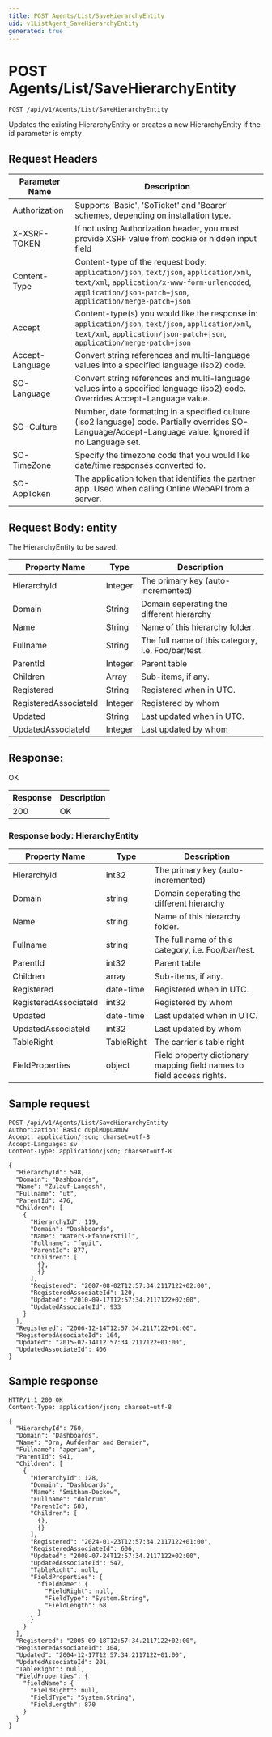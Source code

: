 ```yaml
---
title: POST Agents/List/SaveHierarchyEntity
uid: v1ListAgent_SaveHierarchyEntity
generated: true
---
```


# POST Agents/List/SaveHierarchyEntity

```http
POST /api/v1/Agents/List/SaveHierarchyEntity
```

Updates the existing HierarchyEntity or creates a new HierarchyEntity if the id parameter is empty








## Request Headers

| Parameter Name | Description |
|----------------|-------------|
| Authorization  | Supports 'Basic', 'SoTicket' and 'Bearer' schemes, depending on installation type. |
| X-XSRF-TOKEN   | If not using Authorization header, you must provide XSRF value from cookie or hidden input field |
| Content-Type | Content-type of the request body: `application/json`, `text/json`, `application/xml`, `text/xml`, `application/x-www-form-urlencoded`, `application/json-patch+json`, `application/merge-patch+json` |
| Accept         | Content-type(s) you would like the response in: `application/json`, `text/json`, `application/xml`, `text/xml`, `application/json-patch+json`, `application/merge-patch+json` |
| Accept-Language | Convert string references and multi-language values into a specified language (iso2) code. |
| SO-Language | Convert string references and multi-language values into a specified language (iso2) code. Overrides Accept-Language value. |
| SO-Culture | Number, date formatting in a specified culture (iso2 language) code. Partially overrides SO-Language/Accept-Language value. Ignored if no Language set. |
| SO-TimeZone | Specify the timezone code that you would like date/time responses converted to. |
| SO-AppToken | The application token that identifies the partner app. Used when calling Online WebAPI from a server. |

## Request Body: entity 

The HierarchyEntity to be saved. 

| Property Name | Type |  Description |
|----------------|------|--------------|
| HierarchyId | Integer | The primary key (auto-incremented) |
| Domain | String | Domain seperating the different hierarchy |
| Name | String | Name of this hierarchy folder. |
| Fullname | String | The full name of this category, i.e. Foo/bar/test. |
| ParentId | Integer | Parent table |
| Children | Array | Sub-items, if any. |
| Registered | String | Registered when  in UTC. |
| RegisteredAssociateId | Integer | Registered by whom |
| Updated | String | Last updated when  in UTC. |
| UpdatedAssociateId | Integer | Last updated by whom |

## Response:

OK

| Response | Description |
|----------------|-------------|
| 200 | OK |

### Response body: HierarchyEntity

| Property Name | Type |  Description |
|----------------|------|--------------|
| HierarchyId | int32 | The primary key (auto-incremented) |
| Domain | string | Domain seperating the different hierarchy |
| Name | string | Name of this hierarchy folder. |
| Fullname | string | The full name of this category, i.e. Foo/bar/test. |
| ParentId | int32 | Parent table |
| Children | array | Sub-items, if any. |
| Registered | date-time | Registered when  in UTC. |
| RegisteredAssociateId | int32 | Registered by whom |
| Updated | date-time | Last updated when  in UTC. |
| UpdatedAssociateId | int32 | Last updated by whom |
| TableRight | TableRight | The carrier's table right |
| FieldProperties | object | Field property dictionary mapping field names to field access rights. |

## Sample request

```http!
POST /api/v1/Agents/List/SaveHierarchyEntity
Authorization: Basic dGplMDpUamUw
Accept: application/json; charset=utf-8
Accept-Language: sv
Content-Type: application/json; charset=utf-8

{
  "HierarchyId": 598,
  "Domain": "Dashboards",
  "Name": "Zulauf-Langosh",
  "Fullname": "ut",
  "ParentId": 476,
  "Children": [
    {
      "HierarchyId": 119,
      "Domain": "Dashboards",
      "Name": "Waters-Pfannerstill",
      "Fullname": "fugit",
      "ParentId": 877,
      "Children": [
        {},
        {}
      ],
      "Registered": "2007-08-02T12:57:34.2117122+02:00",
      "RegisteredAssociateId": 120,
      "Updated": "2010-09-17T12:57:34.2117122+02:00",
      "UpdatedAssociateId": 933
    }
  ],
  "Registered": "2006-12-14T12:57:34.2117122+01:00",
  "RegisteredAssociateId": 164,
  "Updated": "2015-02-14T12:57:34.2117122+01:00",
  "UpdatedAssociateId": 406
}
```

## Sample response

```http_
HTTP/1.1 200 OK
Content-Type: application/json; charset=utf-8

{
  "HierarchyId": 760,
  "Domain": "Dashboards",
  "Name": "Orn, Aufderhar and Bernier",
  "Fullname": "aperiam",
  "ParentId": 941,
  "Children": [
    {
      "HierarchyId": 128,
      "Domain": "Dashboards",
      "Name": "Smitham-Deckow",
      "Fullname": "dolorum",
      "ParentId": 683,
      "Children": [
        {},
        {}
      ],
      "Registered": "2024-01-23T12:57:34.2117122+01:00",
      "RegisteredAssociateId": 606,
      "Updated": "2008-07-24T12:57:34.2117122+02:00",
      "UpdatedAssociateId": 547,
      "TableRight": null,
      "FieldProperties": {
        "fieldName": {
          "FieldRight": null,
          "FieldType": "System.String",
          "FieldLength": 68
        }
      }
    }
  ],
  "Registered": "2005-09-18T12:57:34.2117122+02:00",
  "RegisteredAssociateId": 304,
  "Updated": "2004-12-17T12:57:34.2117122+01:00",
  "UpdatedAssociateId": 201,
  "TableRight": null,
  "FieldProperties": {
    "fieldName": {
      "FieldRight": null,
      "FieldType": "System.String",
      "FieldLength": 870
    }
  }
}
```